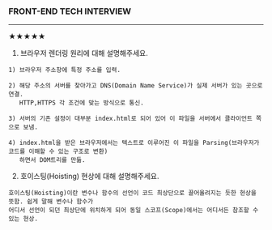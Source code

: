 ### FRONT-END TECH INTERVIEW
----
★★★★★<br>
  1. 브라우저 렌더링 원리에 대해 설명해주세요.
  
  
    1) 브라우저 주소창에 특정 주소를 입력.  
    
    2) 해당 주소의 서버를 찾아가고 DNS(Domain Name Service)가 실제 서버가 있는 곳으로 연결. 
       HTTP,HTTPS 각 조건에 맞는 방식으로 통신.
       
    3) 서버의 기존 설정이 대부분 index.html로 되어 있어 이 파일을 서버에서 클라이언트 쪽으로 보냄.
    
    4) index.html을 받은 브라우저에서는 텍스트로 이루어진 이 파일을 Parsing(브라우저가 코드를 이해할 수 있는 구조로 변환)
       하면서 DOM트리를 만듦.

  2. 호이스팅(Hoisting) 현상에 대해 설명해주세요.
  
    호이스팅(Hoisting)이란 변수나 함수의 선언이 코드 최상단으로 끌어올려지는 듯한 현상을 뜻함. 쉽게 말해 변수나 함수가
    어디서 선언이 되던 최상단에 위치하게 되어 동일 스코프(Scope)에서는 어디서든 참조할 수 있는 현상.
